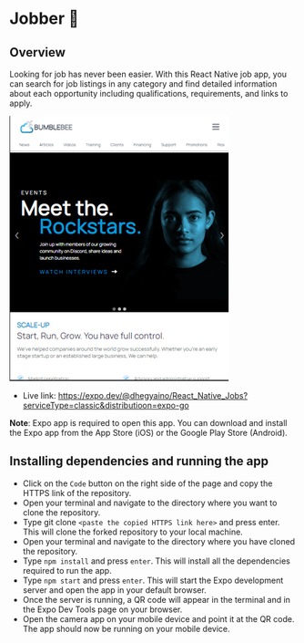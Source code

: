 # Jobber 🚀

##  Overview
Looking for job has never been easier. With this React Native job app, you can search for job listings in any category and find detailed information about each opportunity including qualifications, requirements, and links to apply.

![Screenshot](https://github.com/Adedeji-Taiwo/BumbleBee/blob/main/assets/Screenshot%202021-08-31%20100127.png)

- Live link: https://expo.dev/@dhegyaino/React_Native_Jobs?serviceType=classic&distributioon=expo-go

**Note**: Expo app is required to open this app. You can download and install the Expo app from the App Store (iOS) or the Google Play Store (Android).

## Installing dependencies and running the app

- Click on the `Code` button on the right side of the page and copy the HTTPS link of the repository.
- Open your terminal and navigate to the directory where you want to clone the repository.
- Type git clone `<paste the copied HTTPS link here>` and press enter. This will clone the forked repository to your local machine.
- Open your terminal and navigate to the directory where you have cloned the repository.
- Type `npm install` and press `enter`. This will install all the dependencies required to run the app.
- Type `npm start` and press `enter`. This will start the Expo development server and open the app in your default browser.
- Once the server is running, a QR code will appear in the terminal and in the Expo Dev Tools page on your browser.
- Open the camera app on your mobile device and point it at the QR code. The app should now be running on your mobile device.